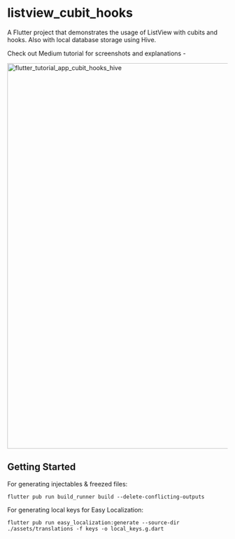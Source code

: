 # listview_cubit_hooks

A Flutter project that demonstrates the usage of ListView with cubits and hooks.
Also with local database storage using Hive.

Check out Medium tutorial for screenshots and explanations - 

<img width="880" alt="flutter_tutorial_app_cubit_hooks_hive" src="https://user-images.githubusercontent.com/954738/210174999-afbcd5cd-9c9b-47ee-89ec-ab8cb3a72f13.png">

## Getting Started

For generating injectables & freezed files:

`flutter pub run build_runner build --delete-conflicting-outputs`

For generating local keys for Easy Localization:

`flutter pub run easy_localization:generate --source-dir ./assets/translations -f keys -o local_keys.g.dart`
